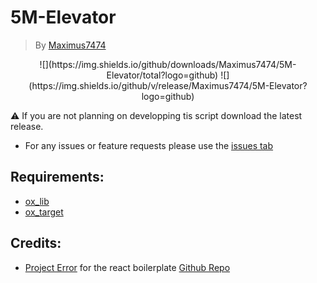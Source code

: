 # 5M-Elevator
> By [Maximus7474](https://github.com/Maximus7474)

<p align="center">
  ![](https://img.shields.io/github/downloads/Maximus7474/5M-Elevator/total?logo=github)
  ![](https://img.shields.io/github/v/release/Maximus7474/5M-Elevator?logo=github)
</p>

⚠️ If you are not planning on developping tis script download the latest release.

- For any issues or feature requests please use the [issues tab](https://github.com/Maximus7474/5M-Elevator/issues)

## Requirements:
- [ox_lib](https://github.com/overextended/ox_lib/releases)
- [ox_target](https://github.com/overextended/ox_target/releases)

## Credits:
- [Project Error](https://github.com/project-error) for the react boilerplate [Github Repo](https://github.com/project-error/fivem-react-boilerplate-lua)
